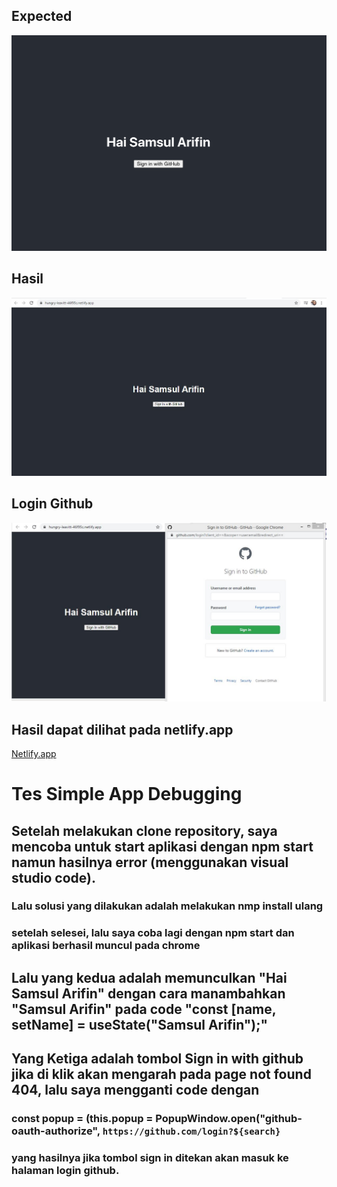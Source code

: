 ## Expected

![expected](./expected.png)

## Hasil
![Hasil](./src/img.JPG)
## Login Github
![Login](./src/img1.JPG)

## Hasil dapat dilihat pada netlify.app
[Netlify.app](https://hungry-leavitt-46f95c.netlify.app/)

# Tes Simple App Debugging
## Setelah melakukan clone repository, saya mencoba untuk start aplikasi dengan npm start namun hasilnya error (menggunakan visual studio code). 
### Lalu solusi yang dilakukan adalah melakukan nmp install ulang
### setelah selesei, lalu saya coba lagi dengan npm start dan aplikasi berhasil muncul pada chrome
## Lalu yang kedua adalah memunculkan "Hai Samsul Arifin" dengan cara manambahkan "Samsul Arifin" pada code "const [name, setName] = useState("Samsul Arifin");"
## Yang Ketiga adalah tombol Sign in with github jika di klik akan mengarah pada page not found 404, lalu saya mengganti code dengan 
### const popup = (this.popup = PopupWindow.open("github-oauth-authorize", `https://github.com/login?${search}`
### yang hasilnya jika tombol sign in ditekan akan masuk ke halaman login github.


